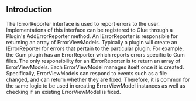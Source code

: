 ## Introduction

The IErrorReporter interface is used to report errors to the user.  Implementations of this interface can be registered to Glue through a Plugin's AddErrorReporter method. An IErrorReporter is responsible for returning an array of ErrorViewModels. Typically a plugin will create an IErrorReporter for errors that pertain to the particular plugin. For example, the Gum plugin has an ErrorReporter which reports errors specific to Gum files. The only responsibility for an IErrorReporter is to return an array of ErrorViewModels. Each ErrorViewModel manages itself once it is created. Specifically, ErrorViewModels can respond to events such as a file changed, and can return whether they are fixed. Therefore, it is common for the same logic to be used in creating ErrorViewModel instances as well as checking if an existing ErrorViewModel is fixed.  

